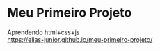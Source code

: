 # Meu Primeiro Projeto
Aprendendo html+css+js<br/>
https://elias-junior.github.io/meu-primeiro-projeto/
